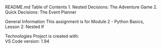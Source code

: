 README.md
Table of Contents
    1. Nested Decisions: The Adventure Game
    2. Quick Decisions: The Event Planner

General Information
    This assignment is for Module 2 - Python Basics, Lesson 2: Nested If
    
Technologies
  Project is created with:  
    VS Code version: 1.94